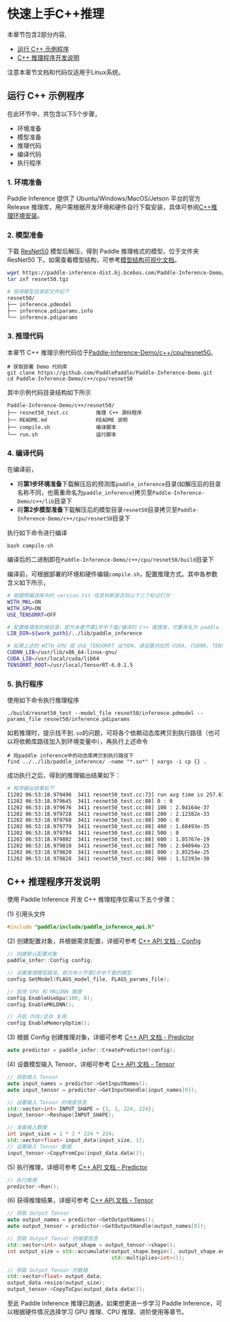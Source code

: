 # 快速上手C++推理

本章节包含2部分内容,
- [运行 C++ 示例程序](#id1)
- [C++ 推理程序开发说明](#id2)

注意本章节文档和代码仅适用于Linux系统。

## 运行 C++ 示例程序

在此环节中，共包含以下5个步骤，
- 环境准备
- 模型准备
- 推理代码
- 编译代码
- 执行程序

### 1. 环境准备 

Paddle Inference 提供了 Ubuntu/Windows/MacOS/Jetson 平台的官方 Release 推理库，用户需根据开发环境和硬件自行下载安装，具体可参阅[C++推理环境安装](../install/cpp_install.md)。

### 2. 模型准备

下载 [ResNet50](https://paddle-inference-dist.bj.bcebos.com/Paddle-Inference-Demo/resnet50.tgz) 模型后解压，得到 Paddle 推理格式的模型，位于文件夹 ResNet50 下。如需查看模型结构，可参考[模型结构可视化文档](../export_model/visual_model.html)。

```bash
wget https://paddle-inference-dist.bj.bcebos.com/Paddle-Inference-Demo/resnet50.tgz
tar zxf resnet50.tgz

# 获得模型目录即文件如下
resnet50/
├── inference.pdmodel
├── inference.pdiparams.info
└── inference.pdiparams
```

### 3. 推理代码
本章节 C++ 推理示例代码位于[Paddle-Inference-Demo/c++/cpu/resnet50](https://github.com/PaddlePaddle/Paddle-Inference-Demo/tree/master/c%2B%2B/cpu/resnet50)。
```
# 获取部署 Demo 代码库
git clone https://github.com/PaddlePaddle/Paddle-Inference-Demo.git
cd Paddle-Inference-Demo/c++/cpu/resnet50
```
其中示例代码目录结构如下所示
```
Paddle-Inference-Demo/c++/resnet50/
├── resnet50_test.cc         推理 C++ 源码程序
├── README.md                README 说明
├── compile.sh               编译脚本
└── run.sh                   运行脚本 
```

### 4. 编译代码

在编译前，
- 将**第1步环境准备**下载解压后的预测库`paddle_inference`目录(如解压后的目录名称不同，也需重命名为`paddle_inference`)拷贝至`Paddle-Inference-Demo/c++/lib`目录下
- 将**第2步模型准备**下载解压后的模型目录`resnet50`目录拷贝至`Paddle-Inference-Demo/c++/cpu/resnet50`目录下

执行如下命令进行编译
```
bash compile.sh
```
编译后的二进制即在`Paddle-Inference-Demo/c++/cpu/resnet50/build`目录下

编译前，可根据部署的环境和硬件编辑`compile.sh`，配置推理方式。其中各参数含义如下所示，

```bash
# 根据预编译库中的 version.txt 信息判断是否将以下三个标记打开
WITH_MKL=ON       
WITH_GPU=ON         
USE_TENSORRT=OFF

# 配置推理库的根目录，即为本章节第1步中下载/编译的 C++ 推理库，可重命名为 paddle_inference 后置于 ../lib 目录下
LIB_DIR=${work_path}/../lib/paddle_inference

# 如果上述的 WITH_GPU 或 USE_TENSORRT 设为ON，请设置对应的 CUDA, CUDNN, TENSORRT 的路径，例如
CUDNN_LIB=/usr/lib/x86_64-linux-gnu/
CUDA_LIB=/usr/local/cuda/lib64
TENSORRT_ROOT=/usr/local/TensorRT-6.0.1.5
```

### 5. 执行程序

使用如下命令执行推理程序
```
./build/resnet50_test --model_file resnet50/inference.pdmodel --params_file resnet50/inference.pdiparams
```
如若推理时，提示找不到`.so`的问题，可将各个依赖动态库拷贝到执行路径（也可以将依赖库路径加入到环境变量中），再执行上述命令
```
# 将paddle inference中的动态库拷贝到执行路径下
find ../../lib/paddle_inference/ -name "*.so*" | xargs -i cp {} .
```

成功执行之后，得到的推理输出结果如下：

```bash
# 程序输出结果如下
I1202 06:53:18.979496  3411 resnet50_test.cc:73] run avg time is 257.678 ms
I1202 06:53:18.979645  3411 resnet50_test.cc:88] 0 : 0
I1202 06:53:18.979676  3411 resnet50_test.cc:88] 100 : 2.04164e-37
I1202 06:53:18.979728  3411 resnet50_test.cc:88] 200 : 2.12382e-33
I1202 06:53:18.979768  3411 resnet50_test.cc:88] 300 : 0
I1202 06:53:18.979779  3411 resnet50_test.cc:88] 400 : 1.68493e-35
I1202 06:53:18.979794  3411 resnet50_test.cc:88] 500 : 0
I1202 06:53:18.979802  3411 resnet50_test.cc:88] 600 : 1.05767e-19
I1202 06:53:18.979810  3411 resnet50_test.cc:88] 700 : 2.04094e-23
I1202 06:53:18.979820  3411 resnet50_test.cc:88] 800 : 3.85254e-25
I1202 06:53:18.979828  3411 resnet50_test.cc:88] 900 : 1.52393e-30
```

## C++ 推理程序开发说明

使用 Paddle Inference 开发 C++ 推理程序仅需以下五个步骤：


(1) 引用头文件

```c++
#include "paddle/include/paddle_inference_api.h"
```

(2) 创建配置对象，并根据需求配置，详细可参考 [C++ API 文档 - Config](../api_reference/cxx_api_doc/Config_index)

```c++
// 创建默认配置对象
paddle_infer::Config config;

// 设置推理模型路径，即为本小节第2步中下载的模型
config.SetModel(FLAGS_model_file, FLAGS_params_file);

// 启用 GPU 和 MKLDNN 推理
config.EnableUseGpu(100, 0);
config.EnableMKLDNN();

// 开启 内存/显存 复用
config.EnableMemoryOptim();
```

(3) 根据 Config 创建推理对象，详细可参考 [C++ API 文档 - Predictor](../api_reference/cxx_api_doc/Predictor)

```c++
auto predictor = paddle_infer::CreatePredictor(config);
```

(4) 设置模型输入 Tensor，详细可参考 [C++ API 文档 - Tensor](../api_reference/cxx_api_doc/Tensor)

```c++
// 获取输入 Tensor
auto input_names = predictor->GetInputNames();
auto input_tensor = predictor->GetInputHandle(input_names[0]);

// 设置输入 Tensor 的维度信息
std::vector<int> INPUT_SHAPE = {1, 3, 224, 224};
input_tensor->Reshape(INPUT_SHAPE);

// 准备输入数据
int input_size = 1 * 3 * 224 * 224;
std::vector<float> input_data(input_size, 1);
// 设置输入 Tensor 数据
input_tensor->CopyFromCpu(input_data.data());
```

(5) 执行推理，详细可参考 [C++ API 文档 - Predictor](../api_reference/cxx_api_doc/Predictor)

```c++
// 执行推理
predictor->Run();
```

(6) 获得推理结果，详细可参考 [C++ API 文档 - Tensor](../api_reference/cxx_api_doc/Tensor)

```c++
// 获取 Output Tensor
auto output_names = predictor->GetOutputNames();
auto output_tensor = predictor->GetOutputHandle(output_names[0]);

// 获取 Output Tensor 的维度信息
std::vector<int> output_shape = output_tensor->shape();
int output_size = std::accumulate(output_shape.begin(), output_shape.end(), 1,
                                  std::multiplies<int>());

// 获取 Output Tensor 的数据
std::vector<float> output_data;
output_data.resize(output_size);
output_tensor->CopyToCpu(output_data.data());
```

至此 Paddle Inference 推理已跑通，如果想更进一步学习 Paddle Inference，可以根据硬件情况选择学习 GPU 推理、CPU 推理、进阶使用等章节。

